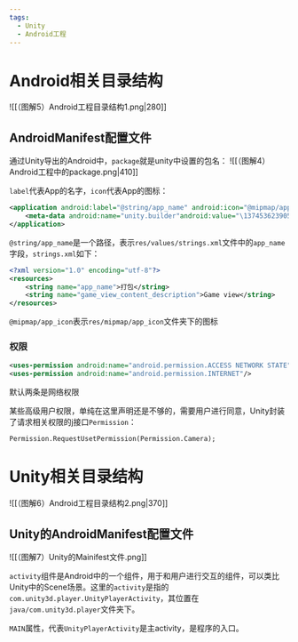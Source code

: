 ```yaml
---
tags:
  - Unity
  - Android工程
---
```


# Android相关目录结构
![[（图解5）Android工程目录结构1.png|280]]
## AndroidManifest配置文件

通过Unity导出的Android中，`package`就是unity中设置的包名：
![[（图解4）Android工程中的package.png|410]]

`label`代表App的名字，`icon`代表App的图标：
```XML
<application android:label="@string/app_name" android:icon="@mipmap/app_icon">
	<meta-data android:name="unity.builder"android:value="\1374536239054"/>
</application>
```
`@string/app_name`是一个路径，表示`res/values/strings.xml`文件中的`app_name`字段，`strings.xml`如下：
```xml
<?xml version="1.0" encoding="utf-8"?>
<resources>
	<string name="app_name">打包</string>
	<string name="game_view_content_description">Game view</string>
</resources>
```

`@mipmap/app_icon`表示`res/mipmap/app_icon`文件夹下的图标

### 权限

```XML
<uses-permission android:name="android.permission.ACCESS NETWORK STATE"/>
<uses-permission android:name="android.permission.INTERNET"/>
```
默认两条是网络权限

某些高级用户权限，单纯在这里声明还是不够的，需要用户进行同意，Unity封装了请求相关权限的j接口`Permission`：
```CSharp
Permission.RequestUsetPermission(Permission.Camera);
```

# Unity相关目录结构
![[（图解6）Android工程目录结构2.png|370]]

## Unity的AndroidManifest配置文件

![[（图解7）Unity的Mainifest文件.png]]

`activity`组件是Android中的一个组件，用于和用户进行交互的组件，可以类比Unity中的Scene场景。这里的`activity`是指的`com.unity3d.player.UnityPlayerActivity`，其位置在`java/com.unity3d.player`文件夹下。

`MAIN`属性，代表`UnityPlayerActivity`是主activity，是程序的入口。

